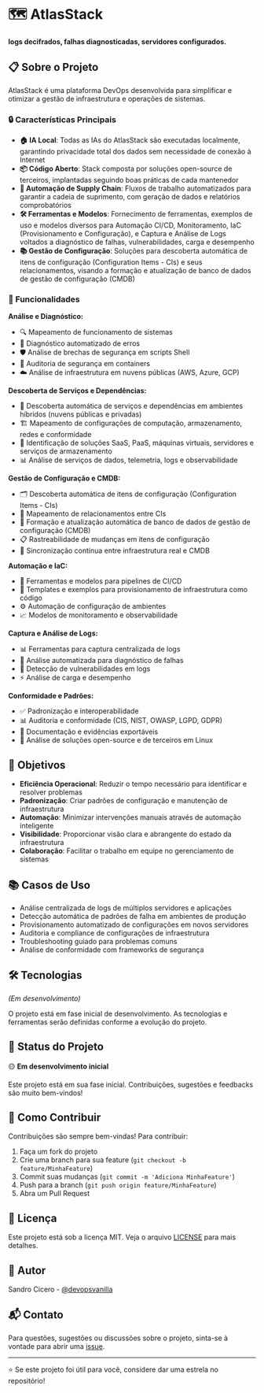 # 🗺️ AtlasStack
**logs decifrados, falhas diagnosticadas, servidores configurados.**

## 📋 Sobre o Projeto
AtlasStack é uma plataforma DevOps desenvolvida para simplificar e otimizar a gestão de infraestrutura e operações de sistemas.

### 🔒 Características Principais
- **🏠 IA Local**: Todas as IAs do AtlasStack são executadas localmente, garantindo privacidade total dos dados sem necessidade de conexão à Internet
- **📦 Código Aberto**: Stack composta por soluções open-source de terceiros, implantadas seguindo boas práticas de cada mantenedor
- **🔄 Automação de Supply Chain**: Fluxos de trabalho automatizados para garantir a cadeia de suprimento, com geração de dados e relatórios comprobatórios
- **🛠️ Ferramentas e Modelos**: Fornecimento de ferramentas, exemplos de uso e modelos diversos para Automação CI/CD, Monitoramento, IaC (Provisionamento e Configuração), e Captura e Análise de Logs voltados a diagnóstico de falhas, vulnerabilidades, carga e desempenho
- **📚 Gestão de Configuração**: Soluções para descoberta automática de itens de configuração (Configuration Items - CIs) e seus relacionamentos, visando a formação e atualização de banco de dados de gestão de configuração (CMDB)

### 🎯 Funcionalidades

**Análise e Diagnóstico:**
- 🔍 Mapeamento de funcionamento de sistemas
- 🐛 Diagnóstico automatizado de erros
- 🛡️ Análise de brechas de segurança em scripts Shell
- 🐳 Auditoria de segurança em containers
- ☁️ Análise de infraestrutura em nuvens públicas (AWS, Azure, GCP)

**Descoberta de Serviços e Dependências:**
- 🔎 Descoberta automática de serviços e dependências em ambientes híbridos (nuvens públicas e privadas)
- 🏗️ Mapeamento de configurações de computação, armazenamento, redes e conformidade
- 📡 Identificação de soluções SaaS, PaaS, máquinas virtuais, servidores e serviços de armazenamento
- 📊 Análise de serviços de dados, telemetria, logs e observabilidade

**Gestão de Configuração e CMDB:**
- 🗂️ Descoberta automática de itens de configuração (Configuration Items - CIs)
- 🔗 Mapeamento de relacionamentos entre CIs
- 💾 Formação e atualização automática de banco de dados de gestão de configuração (CMDB)
- 📋 Rastreabilidade de mudanças em itens de configuração
- 🔄 Sincronização contínua entre infraestrutura real e CMDB

**Automação e IaC:**
- 🚀 Ferramentas e modelos para pipelines de CI/CD
- 📝 Templates e exemplos para provisionamento de infraestrutura como código
- ⚙️ Automação de configuração de ambientes
- 📈 Modelos de monitoramento e observabilidade

**Captura e Análise de Logs:**
- 📊 Ferramentas para captura centralizada de logs
- 🔎 Análise automatizada para diagnóstico de falhas
- 🔐 Detecção de vulnerabilidades em logs
- ⚡ Análise de carga e desempenho

**Conformidade e Padrões:**
- ✅ Padronização e interoperabilidade
- 📊 Auditoria e conformidade (CIS, NIST, OWASP, LGPD, GDPR)
- 📄 Documentação e evidências exportáveis
- 🔐 Análise de soluções open-source e de terceiros em Linux

## 🚀 Objetivos
- **Eficiência Operacional**: Reduzir o tempo necessário para identificar e resolver problemas
- **Padronização**: Criar padrões de configuração e manutenção de infraestrutura
- **Automação**: Minimizar intervenções manuais através de automação inteligente
- **Visibilidade**: Proporcionar visão clara e abrangente do estado da infraestrutura
- **Colaboração**: Facilitar o trabalho em equipe no gerenciamento de sistemas

## 📚 Casos de Uso
- Análise centralizada de logs de múltiplos servidores e aplicações
- Detecção automática de padrões de falha em ambientes de produção
- Provisionamento automatizado de configurações em novos servidores
- Auditoria e compliance de configurações de infraestrutura
- Troubleshooting guiado para problemas comuns
- Análise de conformidade com frameworks de segurança

## 🛠️ Tecnologias
*(Em desenvolvimento)*

O projeto está em fase inicial de desenvolvimento. As tecnologias e ferramentas serão definidas conforme a evolução do projeto.

## 📖 Status do Projeto
🟡 **Em desenvolvimento inicial**

Este projeto está em sua fase inicial. Contribuições, sugestões e feedbacks são muito bem-vindos!

## 🤝 Como Contribuir
Contribuições são sempre bem-vindas! Para contribuir:
1. Faça um fork do projeto
2. Crie uma branch para sua feature (`git checkout -b feature/MinhaFeature`)
3. Commit suas mudanças (`git commit -m 'Adiciona MinhaFeature'`)
4. Push para a branch (`git push origin feature/MinhaFeature`)
5. Abra um Pull Request

## 📝 Licença
Este projeto está sob a licença MIT. Veja o arquivo [LICENSE](LICENSE) para mais detalhes.

## 👤 Autor
Sandro Cicero - [@devopsvanilla](https://github.com/devopsvanilla)

## 📬 Contato
Para questões, sugestões ou discussões sobre o projeto, sinta-se à vontade para abrir uma [issue](https://github.com/devopsvanilla/AtlasStack/issues).

---
⭐ Se este projeto foi útil para você, considere dar uma estrela no repositório!

